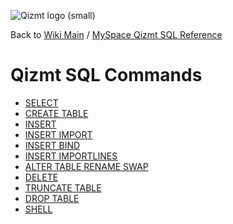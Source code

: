 <a href='Hidden comment: Image:'></a><img src='http://qizmt.googlecode.com/svn/wiki/images/Qizmt_logo_small.png' alt='Qizmt logo (small)' />

Back to <a href='Hidden comment: Link:'></a>[Wiki Main](Main.md) / [MySpace Qizmt SQL Reference](MySpaceQizmtSQLReference.md)

# Qizmt SQL Commands #


  * [SELECT](MySpaceQizmtSQLReferenceCommandsSelect.md)
  * [CREATE TABLE](MySpaceQizmtSQLReferenceCommandsCreateTable.md)
  * [INSERT](MySpaceQizmtSQLReferenceCommandsInsert.md)
  * [INSERT IMPORT](MySpaceQizmtSQLReferenceCommandsInsertImport.md)
  * [INSERT BIND](MySpaceQizmtSQLReferenceCommandsInsertBind.md)
  * [INSERT IMPORTLINES](MySpaceQizmtSQLReferenceCommandsInsertImportLines.md)
  * [ALTER TABLE RENAME SWAP](MySpaceQizmtSQLReferenceCommandsAlterTableRenameSwap.md)
  * [DELETE](MySpaceQizmtSQLReferenceCommandsDelete.md)
  * [TRUNCATE TABLE](MySpaceQizmtSQLReferenceCommandsTruncateTable.md)
  * [DROP TABLE](MySpaceQizmtSQLReferenceCommandsDropTable.md)
  * [SHELL](MySpaceQizmtSQLReferenceCommandsShell.md)